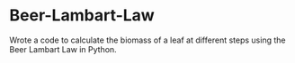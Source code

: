 # Beer-Lambart-Law
Wrote a code to calculate the biomass of a leaf at different steps using the Beer Lambart Law in Python. 
